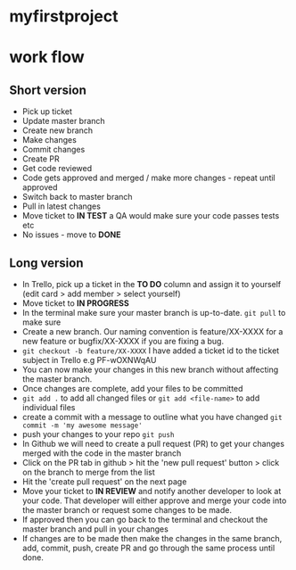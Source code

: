 # myfirstproject

# work flow

## Short version
- Pick up ticket
- Update master branch
- Create new branch
- Make changes
- Commit changes
- Create PR
- Get code reviewed
- Code gets approved and merged / make more changes - repeat until approved
- Switch back to master branch
- Pull in latest changes
- Move ticket to **IN TEST** a QA would make sure your code passes tests etc
- No issues - move to **DONE**

## Long version
- In Trello, pick up a ticket in the **TO DO** column and assign it to yourself (edit card > add member > select yourself)
- Move ticket to **IN PROGRESS**
- In the terminal make sure your master branch is up-to-date. `git pull` to make sure
- Create a new branch. Our naming convention is feature/XX-XXXX for a new feature or bugfix/XX-XXXX if you are fixing a bug.
- `git checkout -b feature/XX-XXXX` I have added a ticket id to the ticket subject in Trello e.g PF-wOXNWqAU
- You can now make your changes in this new branch without affecting the master branch.
- Once changes are complete, add your files to be committed
- `git add .` to add all changed files or `git add <file-name>` to add individual files
- create a commit with a message to outline what you have changed `git commit -m 'my awesome message'`
- push your changes to your repo `git push`
- In Github we will need to create a pull request (PR) to get your changes merged with the code in the master branch
- Click on the PR tab in github > hit the 'new pull request' button > click on the branch to merge from the list
- Hit the 'create pull request' on the next page
- Move your ticket to **IN REVIEW** and notify another developer to look at your code. That developer will either approve and merge your code into the master branch or request some changes to be made.
- If approved then you can go back to the terminal and checkout the master branch and pull in your changes
- If changes are to be made then make the changes in the same branch, add, commit, push, create PR and go through the same process until done.
